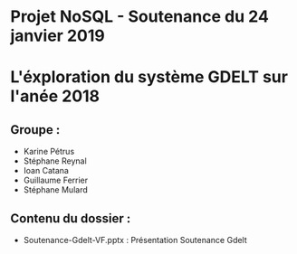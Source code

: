 # Projet NoSQL - Soutenance du 24 janvier 2019

# L'éxploration du système GDELT sur l'anée 2018

## Groupe :
* Karine Pétrus
* Stéphane Reynal
* Ioan Catana
* Guillaume Ferrier
* Stéphane Mulard

## Contenu du dossier :
* Soutenance-Gdelt-VF.pptx : Présentation Soutenance Gdelt

